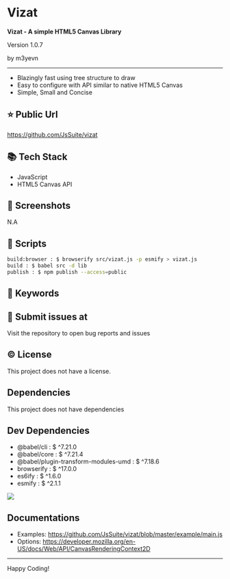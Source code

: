 # Vizat

**Vizat - A simple HTML5 Canvas Library**

<p>Version 1.0.7</p>
<p>by m3yevn</p>

<hr/>

 - Blazingly fast using tree structure to draw
 - Easy to configure with API similar to native HTML5 Canvas
 - Simple, Small and Concise




## ⭐ Public Url

https://github.com/JsSuite/vizat

## 📚 Tech Stack

 - JavaScript
 - HTML5 Canvas API


## 📸 Screenshots

N.A

## 📜 Scripts

```sh
build:browser : $ browserify src/vizat.js -p esmify > vizat.js
build : $ babel src -d lib
publish : $ npm publish --access=public

```

## 🔑 Keywords



## 👾 Submit issues at

Visit the repository to open bug reports and issues

## ©️ License

This project does not have a license.

## Dependencies

This project does not have dependencies

## Dev Dependencies

 - @babel/cli : $ ^7.21.0
 - @babel/core : $ ^7.21.4
 - @babel/plugin-transform-modules-umd : $ ^7.18.6
 - browserify : $ ^17.0.0
 - es6ify : $ ^1.6.0
 - esmify : $ ^2.1.1


<img src="https://cdn.dribbble.com/users/2401141/screenshots/5487982/developers-gif-showcase.gif"/>

## Documentations

 - Examples: https://github.com/JsSuite/vizat/blob/master/example/main.js
 - Options: https://developer.mozilla.org/en-US/docs/Web/API/CanvasRenderingContext2D


<hr/>
Happy Coding!
